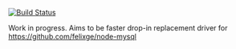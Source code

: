 [![Build Status](https://secure.travis-ci.org/sidorares/node-mysql2.png)](http://travis-ci.org/sidorares/node-mysql2)

Work in progress.
Aims to be faster drop-in replacement driver for https://github.com/felixge/node-mysql
